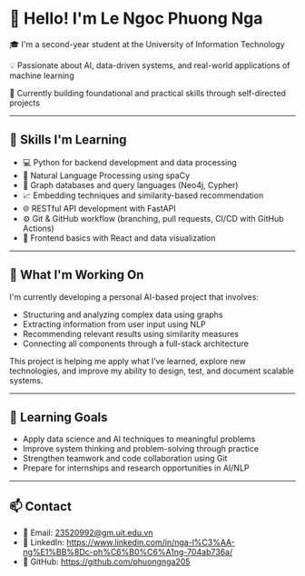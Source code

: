 # 👋 Hello! I'm Le Ngoc Phuong Nga

🎓 I'm a second-year student at the University of Information Technology

💡 Passionate about AI, data-driven systems, and real-world applications of machine learning  

📍 Currently building foundational and practical skills through self-directed projects

---

## 🔧 Skills I'm Learning

- 💻 Python for backend development and data processing  
- 🧠 Natural Language Processing using spaCy  
- 🧮 Graph databases and query languages (Neo4j, Cypher)  
- 📈 Embedding techniques and similarity-based recommendation  
- 🌐 RESTful API development with FastAPI  
- ⚙️ Git & GitHub workflow (branching, pull requests, CI/CD with GitHub Actions)  
- 💬 Frontend basics with React and data visualization

---

## 🚀 What I'm Working On

I'm currently developing a personal AI-based project that involves:

- Structuring and analyzing complex data using graphs  
- Extracting information from user input using NLP  
- Recommending relevant results using similarity measures  
- Connecting all components through a full-stack architecture

This project is helping me apply what I’ve learned, explore new technologies, and improve my ability to design, test, and document scalable systems.

---

## 🌱 Learning Goals

- Apply data science and AI techniques to meaningful problems  
- Improve system thinking and problem-solving through practice  
- Strengthen teamwork and code collaboration using Git  
- Prepare for internships and research opportunities in AI/NLP

---

## 📫 Contact

- 📧 Email: 23520992@gm.uit.edu.vn
- 💼 LinkedIn: https://www.linkedin.com/in/nga-l%C3%AA-ng%E1%BB%8Dc-ph%C6%B0%C6%A1ng-704ab736a/ 
- 🐙 GitHub: https://github.com/phuongnga205
